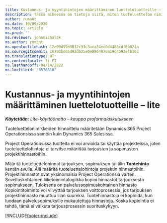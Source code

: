 ```yaml
---
title: Kustannus- ja myyntihintojen määrittäminen luettelotuotteille – lite
description: Tässä aiheessa on tietoja siitä, miten tuoteluettelon nimikkeiden kustannus- ja myyntihinnat määritetään.
author: rumant
ms.date: 10/09/2020
ms.topic: article
ms.prod: ''
ms.reviewer: johnmichalak
ms.author: rumant
ms.openlocfilehash: 12e09d99e9832c93c3aea34ec0d4488cdf6b02fa
ms.sourcegitcommit: c0792bd65d92db25e0e8864879a19c4b93efb10c
ms.translationtype: HT
ms.contentlocale: fi-FI
ms.lasthandoff: 04/14/2022
ms.locfileid: "8576818"
---
```

# <a name="set-up-cost-and-sales-rates-for-catalog-products---lite"></a>Kustannus- ja myyntihintojen määrittäminen luettelotuotteille – lite

_**Käytetään:** Lite-käyttöönotto – kauppa proformalaskutukseen_


Tuoteluettelonimikkeiden hinnoittelu määritetään Dynamics 365 Project Operationsissa samoin kuin Dynamics 365 Salesissa.

Project Operationsissa tuotteita ei voi arvioida tai käyttää projekteissa, joten tuoteluettelohintoja ei tarvitse määrittää tarjousten ja sopimusten projektihinnastoihin.

Määritä tuoteluettelohinnat tarjouksen, sopimuksen tai tilin **Tuotehinta**-kentän avulla. Älä määritä tuoteluettelohintoja projektin hinnastoihin. Projektihinnastot ovat yksinomaisia Project Operationsia varten. Sovelluskohtainen liiketoimintalogiikka kopioi hinnastot tarjouksesta sopimukseen. Tuloksena on palvelussopimuskohtainen hinnasto Kopiointitoiminto voi viivyttää tarjouksen voittoprosessia, jos tarjouksen projektihinnasto muuttuu liian suureksi. Tuotehinnastoja ei kopioida, kun luodaan palvelusopimuksille mukautettuja hinnastoja. Koska kopiointia ei tehdä, tämä ei vaikuta tarjousprosessin suorituskykyyn.


[!INCLUDE[footer-include](../../includes/footer-banner.md)]